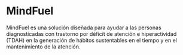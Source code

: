 # MindFuel

MindFuel es una solución diseñada para ayudar a las personas
diagnosticadas con trastorno por déficit de atención e
hiperactividad (TDAH) en la generación de hábitos sustentables en el tiempo y en el mantenimiento de la atención.
